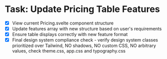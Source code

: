 # Task: Update Pricing Table Features

- [x] View current Pricing.svelte component structure
- [x] Update features array with new structure based on user's requirements
- [x] Ensure table displays correctly with new feature format
- [x] Final design system compliance check - verify design system classes prioritized over Tailwind, NO shadows, NO custom CSS, NO arbitrary values, check theme.css, app.css and typography.css